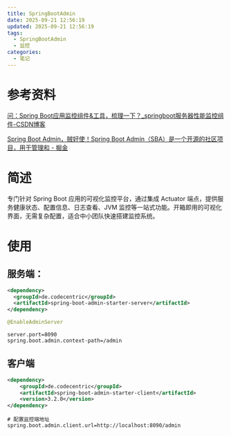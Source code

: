 ```yaml
---
title: SpringBootAdmin
date: 2025-09-21 12:56:19
updated: 2025-09-21 12:56:19
tags:
  - SpringBootAdmin
  - 监控
categories:
  - 笔记
---
```


# 参考资料

[问：Spring Boot应用监控组件&工具，梳理一下？_springboot服务器性能监控组件-CSDN博客](https://blog.csdn.net/li_guolin/article/details/144004423)

[Spring Boot Admin，贼好使！Spring Boot Admin（SBA）是一个开源的社区项目，用于管理和 - 掘金](https://juejin.cn/post/7052857798530433031)

# 简述

专门针对 Spring Boot 应用的可视化监控平台，通过集成 Actuator 端点，提供服务健康状态、配置信息、日志查看、JVM 监控等一站式功能。开箱即用的可视化界面，无需复杂配置，适合中小团队快速搭建监控系统。

# 使用

## 服务端：

```xml
<dependency>
  <groupId>de.codecentric</groupId>
  <artifactId>spring-boot-admin-starter-server</artifactId>
</dependency>
```

```java
@EnableAdminServer
```

```properties
server.port=8090
spring.boot.admin.context-path=/admin
```



## 客户端

```xml
<dependency>
    <groupId>de.codecentric</groupId>
    <artifactId>spring-boot-admin-starter-client</artifactId>
    <version>3.2.0</version>
</dependency>
```

```properties
# 配置监控端地址
spring.boot.admin.client.url=http://localhost:8090/admin
```

